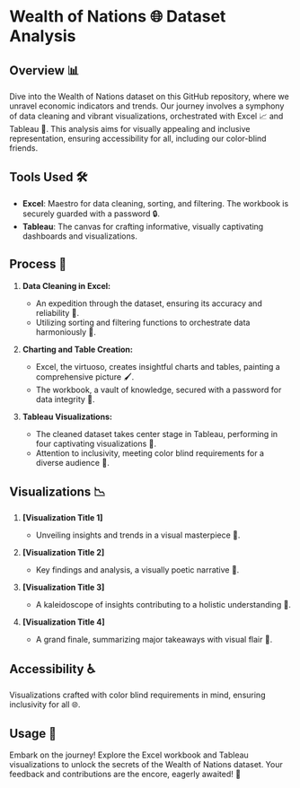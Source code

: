 # Wealth of Nations 🌐 Dataset Analysis

## Overview 📊
Dive into the Wealth of Nations dataset on this GitHub repository, where we unravel economic indicators and trends. Our journey involves a symphony of data cleaning and vibrant visualizations, orchestrated with Excel 📈 and Tableau 🎨. This analysis aims for visually appealing and inclusive representation, ensuring accessibility for all, including our color-blind friends.

## Tools Used 🛠️
- **Excel**: Maestro for data cleaning, sorting, and filtering. The workbook is securely guarded with a password 🔒.
- **Tableau**: The canvas for crafting informative, visually captivating dashboards and visualizations.

## Process 🔄
1. **Data Cleaning in Excel:**
   - An expedition through the dataset, ensuring its accuracy and reliability 🧹.
   - Utilizing sorting and filtering functions to orchestrate data harmoniously 🎵.

2. **Charting and Table Creation:**
   - Excel, the virtuoso, creates insightful charts and tables, painting a comprehensive picture 🖌️.
   - The workbook, a vault of knowledge, secured with a password for data integrity 🔐.

3. **Tableau Visualizations:**
   - The cleaned dataset takes center stage in Tableau, performing in four captivating visualizations 🌟.
   - Attention to inclusivity, meeting color blind requirements for a diverse audience 🌈.

## Visualizations 📉
1. **[Visualization Title 1]**
   - Unveiling insights and trends in a visual masterpiece 🎨.

2. **[Visualization Title 2]**
   - Key findings and analysis, a visually poetic narrative 📜.

3. **[Visualization Title 3]**
   - A kaleidoscope of insights contributing to a holistic understanding 🔄.

4. **[Visualization Title 4]**
   - A grand finale, summarizing major takeaways with visual flair 🚀.

## Accessibility ♿
Visualizations crafted with color blind requirements in mind, ensuring inclusivity for all 🌐.

## Usage 🚀
Embark on the journey! Explore the Excel workbook and Tableau visualizations to unlock the secrets of the Wealth of Nations dataset. Your feedback and contributions are the encore, eagerly awaited! 🎉
